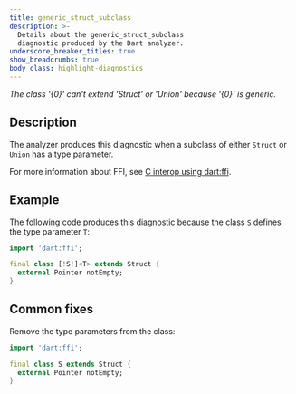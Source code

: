 ```yaml
---
title: generic_struct_subclass
description: >-
  Details about the generic_struct_subclass
  diagnostic produced by the Dart analyzer.
underscore_breaker_titles: true
show_breadcrumbs: true
body_class: highlight-diagnostics
---
```


_The class '{0}' can't extend 'Struct' or 'Union' because '{0}' is generic._

## Description

The analyzer produces this diagnostic when a subclass of either `Struct`
or `Union` has a type parameter.

For more information about FFI, see [C interop using dart:ffi][ffi].

## Example

The following code produces this diagnostic because the class `S` defines
the type parameter `T`:

```dart
import 'dart:ffi';

final class [!S!]<T> extends Struct {
  external Pointer notEmpty;
}
```

## Common fixes

Remove the type parameters from the class:

```dart
import 'dart:ffi';

final class S extends Struct {
  external Pointer notEmpty;
}
```

[ffi]: /interop/c-interop
